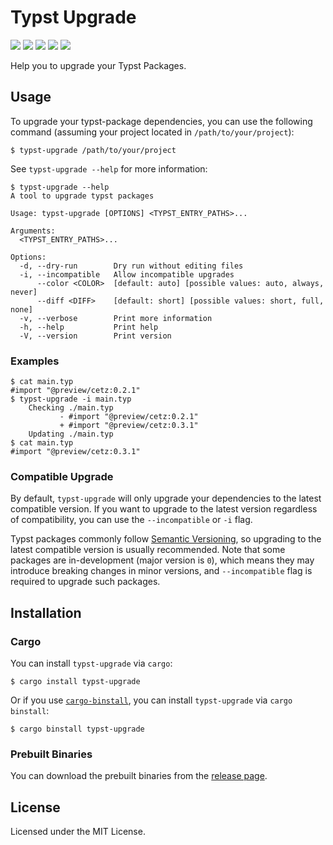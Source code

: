 # Typst Upgrade

[![](https://img.shields.io/crates/v/typst-upgrade
)](https://crates.io/crates/typst-upgrade) [![](https://img.shields.io/crates/d/typst-upgrade)](https://crates.io/crates/typst-upgrade) [![](https://img.shields.io/github/license/Coekjan/typst-upgrade
)](https://github.com/Coekjan/typst-upgrade) [![](https://github.com/Coekjan/typst-upgrade/actions/workflows/ci.yml/badge.svg)](https://github.com/Coekjan/typst-upgrade) [![](https://codecov.io/gh/Coekjan/typst-upgrade/graph/badge.svg?token=NV9EOPC4SR)](https://codecov.io/gh/Coekjan/typst-upgrade)

Help you to upgrade your Typst Packages.

## Usage

To upgrade your typst-package dependencies, you can use the following command (assuming your project located in `/path/to/your/project`):

```console
$ typst-upgrade /path/to/your/project
```

See `typst-upgrade --help` for more information:

```console
$ typst-upgrade --help
A tool to upgrade typst packages

Usage: typst-upgrade [OPTIONS] <TYPST_ENTRY_PATHS>...

Arguments:
  <TYPST_ENTRY_PATHS>...  

Options:
  -d, --dry-run        Dry run without editing files
  -i, --incompatible   Allow incompatible upgrades
      --color <COLOR>  [default: auto] [possible values: auto, always, never]
      --diff <DIFF>    [default: short] [possible values: short, full, none]
  -v, --verbose        Print more information
  -h, --help           Print help
  -V, --version        Print version
```

### Examples

```console
$ cat main.typ
#import "@preview/cetz:0.2.1"
$ typst-upgrade -i main.typ
    Checking ./main.typ
           - #import "@preview/cetz:0.2.1"
           + #import "@preview/cetz:0.3.1"
    Updating ./main.typ
$ cat main.typ
#import "@preview/cetz:0.3.1"
```

### Compatible Upgrade

By default, `typst-upgrade` will only upgrade your dependencies to the latest compatible version. If you want to upgrade to the latest version regardless of compatibility, you can use the `--incompatible` or `-i` flag.

Typst packages commonly follow [Semantic Versioning](https://semver.org/), so upgrading to the latest compatible version is usually recommended. Note that some packages are in-development (major version is `0`), which means they may introduce breaking changes in minor versions, and `--incompatible` flag is required to upgrade such packages.

## Installation

### Cargo

You can install `typst-upgrade` via `cargo`:

```console
$ cargo install typst-upgrade
```

Or if you use [`cargo-binstall`](https://github.com/cargo-bins/cargo-binstall), you can install `typst-upgrade` via `cargo binstall`:

```console
$ cargo binstall typst-upgrade
```

### Prebuilt Binaries

You can download the prebuilt binaries from the [release page](https://github.com/Coekjan/typst-upgrade/releases).

## License

Licensed under the MIT License.
